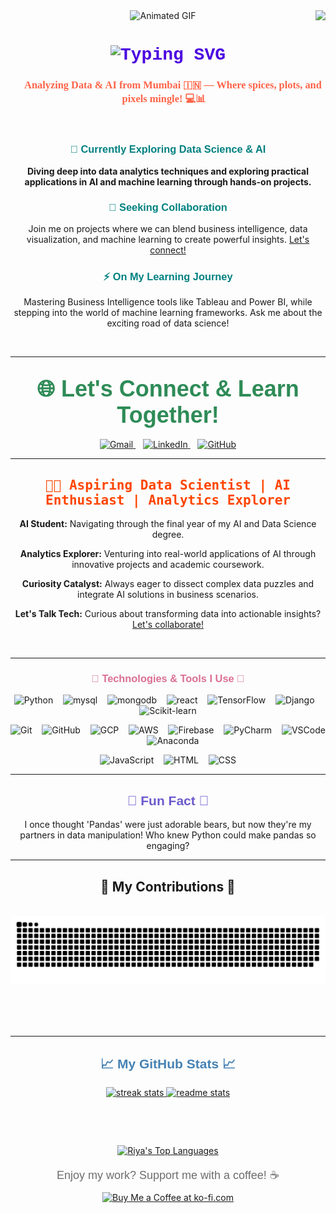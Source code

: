 <img align="right" src="https://visitor-badge.laobi.icu/badge?page_id=riya1709.riya1709" />

<div align="center">
  <img src="https://i.postimg.cc/C18FdZNC/217727.gif" alt="Animated GIF" />
  
  <h1 style="font-family: 'Courier New', Courier, monospace; color: #4a00e0;">
      <img src="https://readme-typing-svg.herokuapp.com/?font=Righteous&size=30&center=true&vCenter=true&width=600&height=70&duration=4000&lines=Discovering+Data+Dimensions...;It's+Riya+Maurya+on+deck!+👋" alt="Typing SVG" />
  </h1>
</div>

<h3 align="center" style="font-family: 'Georgia', serif; color: #ff6347;">
  🌟 Analyzing Data & AI from Mumbai 🇮🇳 — Where spices, plots, and pixels mingle! 💻📊🍛
</h3>

<br/>

<div align="center">
  <h3 style="font-family: 'Verdana', sans-serif; color: #008080;">🔭 Currently Exploring Data Science & AI</h3>
  <p><strong>Diving deep into data analytics techniques and exploring practical applications in AI and machine learning through hands-on projects.</strong></p>

  <h3 style="font-family: 'Verdana', sans-serif; color: #008080;">💬 Seeking Collaboration</h3>
  <p>Join me on projects where we can blend business intelligence, data visualization, and machine learning to create powerful insights. <a href="https://github.com/riya1709/riya1709/issues">Let's connect!</a></p>

  <h3 style="font-family: 'Verdana', sans-serif; color: #008080;">⚡ On My Learning Journey</h3>
  <p>Mastering Business Intelligence tools like Tableau and Power BI, while stepping into the world of machine learning frameworks. Ask me about the exciting road of data science!</p>
</div>
 
<br/>
<hr/>
 
<h2 align="center" style="font-family: 'Arial', sans-serif; color: #2e8b57;">
  <span style="font-size:36px; font-weight:bold;">🌐 Let's Connect & Learn Together!</span>
</h2>

<p align="center">
  <!-- Gmail -->
  <a href="mailto:riyamourya2017@gmail.com">
    <img height="40" src="https://www.vectorlogo.zone/logos/gmail/gmail-icon.svg" alt="Gmail" />
  </a>
  &nbsp;&nbsp;
  <!-- LinkedIn -->
  <a href="https://www.linkedin.com/in/riya-maurya-b17a27185/" target="_blank">
    <img height="40" src="https://www.vectorlogo.zone/logos/linkedin/linkedin-icon.svg" alt="LinkedIn" />
  </a>
  &nbsp;&nbsp;
  <!-- GitHub -->
  <a href="https://github.com/riya1709" target="_blank">
    <img height="40" src="https://www.vectorlogo.zone/logos/github/github-icon.svg" alt="GitHub" />
  </a>
</p>

<hr/>

 <!-- About Me Section -->
<div align="center">
  <h2 style="font-family: 'Lucida Console', monospace; color: #ff4500;">👩‍💻 Aspiring Data Scientist | AI Enthusiast | Analytics Explorer</h2>
  
  <p><strong>AI Student:</strong> Navigating through the final year of my AI and Data Science degree.</p>
  <p><strong>Analytics Explorer:</strong> Venturing into real-world applications of AI through innovative projects and academic coursework.</p>
  <p><strong>Curiosity Catalyst:</strong> Always eager to dissect complex data puzzles and integrate AI solutions in business scenarios.</p>
  <p><strong>Let's Talk Tech:</strong> Curious about transforming data into actionable insights? <a href="https://github.com/riya1709">Let's collaborate!</a></p>
</div>

<br/>
<hr/>

<h3 align="center" style="font-family: 'Comic Sans MS', cursive, sans-serif; color: #db7093;">🔨 Technologies & Tools I Use 🔨</h3>


<p align="center">
  <!-- Row 1 -->
  <img src="https://skillicons.dev/icons?i=python" width="40" height="40" alt="Python"/>&nbsp;&nbsp;&nbsp;
  <img src="https://skillicons.dev/icons?i=mysql" width="40" height="40" alt="mysql"/>&nbsp;&nbsp;&nbsp;
  <img src="https://skillicons.dev/icons?i=mongodb" width="40" height="40" alt="mongodb"/>&nbsp;&nbsp;&nbsp;
  <img src="https://skillicons.dev/icons?i=react" width="40" height="40" alt="react"/>&nbsp;&nbsp;&nbsp;
  <img src="https://skillicons.dev/icons?i=tensorflow" width="40" height="40" alt="TensorFlow"/>&nbsp;&nbsp;&nbsp;
  <img src="https://skillicons.dev/icons?i=django" width="40" height="40" alt="Django"/>&nbsp;&nbsp;&nbsp;
  <img src="https://skillicons.dev/icons?i=sklearn" width="40" height="40" alt="Scikit-learn"/>
</p>

<p align="center">
  <!-- Row 2 -->
  <img src="https://skillicons.dev/icons?i=git" width="40" height="40" alt="Git"/>&nbsp;&nbsp;&nbsp;
  <img src="https://skillicons.dev/icons?i=github" width="40" height="40" alt="GitHub"/>&nbsp;&nbsp;&nbsp;
  <img src="https://skillicons.dev/icons?i=gcp" width="40" height="40" alt="GCP"/>&nbsp;&nbsp;&nbsp;
  <img src="https://skillicons.dev/icons?i=aws" width="40" height="40" alt="AWS"/>&nbsp;&nbsp;&nbsp;
  <img src="https://skillicons.dev/icons?i=firebase" width="40" height="40" alt="Firebase"/>&nbsp;&nbsp;&nbsp;
  <img src="https://skillicons.dev/icons?i=pycharm" width="40" height="40" alt="PyCharm"/>&nbsp;&nbsp;&nbsp;
  <img src="https://skillicons.dev/icons?i=vscode" width="40" height="40" alt="VSCode"/>&nbsp;&nbsp;&nbsp;
  <img src="https://skillicons.dev/icons?i=anaconda" width="40" height="40" alt="Anaconda"/>
</p>

<p align="center">
  <!-- Row 3 -->
  <img src="https://skillicons.dev/icons?i=javascript" width="40" height="40" alt="JavaScript"/>&nbsp;&nbsp;&nbsp;
  <img src="https://skillicons.dev/icons?i=html" width="40" height="40" alt="HTML"/>&nbsp;&nbsp;&nbsp;
  <img src="https://skillicons.dev/icons?i=css" width="40" height="40" alt="CSS"/>
</p>

<hr/>

<div align="center">
  <h2 style="font-family: 'Comic Sans MS', cursive, sans-serif; color: #6a5acd;">🐼 Fun Fact 🐼</h2>
  <p>I once thought 'Pandas' were just adorable bears, but now they're my partners in data manipulation! Who knew Python could make pandas so engaging?</p>
</div>

<hr/>

<div align="center">
  <h2>🐍 My Contributions 🐍</h2>
  <br>
  <img alt="snake eating my contributions" src="https://raw.githubusercontent.com/Sanchay-T/Sanchay-T/output/github-contribution-grid-snake.svg" />
  
  <br/><br/><br/>
</div>

<hr/>

<h2 align="center" style="font-family: 'Franklin Gothic Medium', 'Arial Narrow', Arial, sans-serif; color: #4682b4;">📈 My GitHub Stats 📈</h2>

<p align="center">
  <a href="https://github.com/riya1709">
    <img width="390" src="https://github-readme-streak-stats.herokuapp.com/?user=riya1709&count_private=true&theme=react&border_radius=10" alt="streak stats"/>
  </a>
  <a href="https://github.com/riya1709">
    <img width=390 src="https://github-readme-stats.vercel.app/api?username=riya1709&count_private=true&show_icons=true&theme=react&rank_icon=github&border_radius=10" alt="readme stats" />
  </a>
</p>

<br/>

<p align="center">
  <!-- Spacing between cards -->
  <br/>
</p>

<p align="center">
  <a href="https://github.com/Sanchay-T">
    <img width="390" src="https://github-readme-stats.vercel.app/api/top-langs/?username=riya1709&theme=react&border_radius=10&langs_count=8&layout=compact" alt="Riya's Top Languages" />
  </a>
</p>

<div align="center">
    <p style="font-size:18px; color:#6d6d6d; font-family:Arial, sans-serif; margin-bottom:10px;">
        Enjoy my work? Support me with a coffee! ☕
    </p>
    <a href='https://ko-fi.com/riyamaurya' target='_blank'>
        <img height='50' style='border:0px; height:50px;' src='https://storage.ko-fi.com/cdn/kofi1.png?v=3' alt='Buy Me a Coffee at ko-fi.com' />
    </a>
</div>

<br/>

